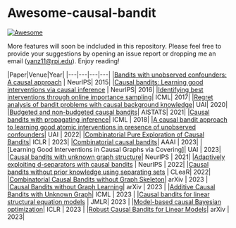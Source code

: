 # Awesome-causal-bandit

[![Awesome](https://awesome.re/badge-flat.svg)](https://awesome.re)

More features will soon be indcluded in this repository. Please feel free to provide your suggestions by opening an issue report or dropping me an email (yanz11@rpi.edu). Enjoy reading!


|Paper|Venue|Year|
|---|---|---|---|
|[Bandits with unobserved confounders: A causal approach](https://proceedings.neurips.cc/paper/2015/hash/795c7a7a5ec6b460ec00c5841019b9e9-Abstract.html) | NeurIPS| 2015|
|[Causal bandits: Learning good interventions via causal inference](https://proceedings.neurips.cc/paper/2016/hash/b4288d9c0ec0a1841b3b3728321e7088-Abstract.html) | NeurIPS| 2016|
|[Identifying best interventions through online importance sampling](https://proceedings.mlr.press/v70/sen17a.html)| ICML| 2017|
|[Regret analysis of bandit problems with causal background knowledge](https://proceedings.mlr.press/v124/lu20a.html)| UAI| 2020|
|[Budgeted and non-budgeted causal bandits](https://proceedings.mlr.press/v130/nair21a.html)| AISTATS| 2021|
|[Causal bandits with propagating inference](https://proceedings.mlr.press/v80/yabe18a.html)| ICML | 2018|
|[A causal bandit approach to learning good atomic interventions in presence of unobserved confounders](https://proceedings.mlr.press/v180/maiti22a.html)| UAI | 2022|
|[Combinatorial Pure Exploration of Causal Bandits](https://openreview.net/forum?id=pBBsrPzq7aF)| ICLR | 2023|
|[Combinatorial causal bandits](https://ojs.aaai.org/index.php/AAAI/article/view/25917)| AAAI | 2023|
|[Learning Good Interventions in Causal Graphs via Covering]| UAI | 2023|
|[Causal bandits with unknown graph structure](https://proceedings.neurips.cc/paper/2021/hash/d010396ca8abf6ead8cacc2c2f2f26c7-Abstract.html)| NeurIPS | 2021|
|[Adaptively exploiting d-separators with causal bandits](https://proceedings.neurips.cc/paper_files/paper/2022/hash/801ec05b0aae9fcd2ef35c168bd538e0-Abstract-Conference.html) | NeurIPS | 2022|
|[Causal bandits without prior knowledge using separating sets](https://proceedings.mlr.press/v177/kroon22a.html) | CLeaR| 2022|
|[Combinatorial Causal Bandits without Graph Skeleton](https://arxiv.org/abs/2301.13392)| arXiv | 2023 |
|[Causal Bandits without Graph Learning](https://arxiv.org/abs/2301.11401)| arXiv | 2023 |
|[Additive Causal Bandits with Unknown Graph](https://dl.acm.org/doi/10.5555/3618408.3619393)| ICML | 2023 | 
|[Causal bandits for linear structural equation models](https://www.jmlr.org/papers/volume24/22-0969/22-0969.pdf) | JMLR| 2023 |
|[Model-based causal Bayesian optimization](https://iclr.cc/virtual/2023/oral/14239)| ICLR | 2023 |
|[Robust Causal Bandits for Linear Models](https://arxiv.org/abs/2310.19794)| arXiv | 2023|